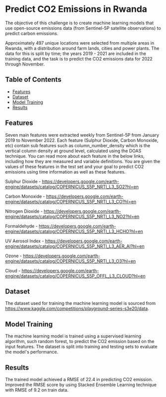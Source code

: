 # Predict CO2 Emissions in Rwanda

The objective of this challenge is to create machine learning models that use open-source emissions data (from Sentinel-5P satellite observations) to predict carbon emissions.

Approximately 497 unique locations were selected from multiple areas in Rwanda, with a distribution around farm lands, cities and power plants. The data for this is split by time; the years 2019 - 2021 are included in the training data, and the task is to predict the CO2 emissions data for 2022 through November.

## Table of Contents
- [Features](#features)
- [Dataset](#dataset)
- [Model Training](#model-training)
- [Results](#results)
 
## Features
Seven main features were extracted weekly from Sentinel-5P from January 2019 to November 2022. Each feature (Sulphur Dioxide, Carbon Monoxide, etc) contain sub features such as column_number_density which is the vertical column density at ground level, calculated using the DOAS technique. You can read more about each feature in the below links, including how they are measured and variable definitions. You are given the values of these features in the test set and your goal to predict CO2 emissions using time information as well as these features.

Sulphur Dioxide - https://developers.google.com/earth-engine/datasets/catalog/COPERNICUS_S5P_NRTI_L3_SO2?hl=en

Carbon Monoxide - https://developers.google.com/earth-engine/datasets/catalog/COPERNICUS_S5P_NRTI_L3_CO?hl=en

Nitrogen Dioxide - https://developers.google.com/earth-engine/datasets/catalog/COPERNICUS_S5P_NRTI_L3_NO2?hl=en

Formaldehyde - https://developers.google.com/earth-engine/datasets/catalog/COPERNICUS_S5P_NRTI_L3_HCHO?hl=en

UV Aerosol Index - https://developers.google.com/earth-engine/datasets/catalog/COPERNICUS_S5P_NRTI_L3_AER_AI?hl=en

Ozone - https://developers.google.com/earth-engine/datasets/catalog/COPERNICUS_S5P_NRTI_L3_O3?hl=en

Cloud - https://developers.google.com/earth-engine/datasets/catalog/COPERNICUS_S5P_OFFL_L3_CLOUD?hl=en

## Dataset

The dataset used for training the machine learning model is sourced from https://www.kaggle.com/competitions/playground-series-s3e20/data. 

## Model Training

The machine learning model is trained using a supervised learning algorithm, such random forest, to predict the CO2 emission based on the input features. The dataset is split into training and testing sets to evaluate the model's performance.

## Results

The trained model achieved a RMSE of 22.4 in predicting CO2 emission. Improved the RMSE score by using Stacked Ensemble Learning technique with RMSE of 9.2 on train data.








